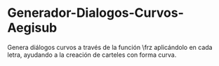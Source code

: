 # Generador-Dialogos-Curvos-Aegisub
Genera diálogos curvos a través de la función \frz aplicándolo en cada letra, ayudando a la creación de carteles con forma curva.
